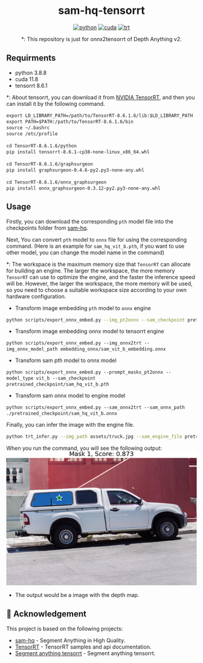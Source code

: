 <div align="center">


# sam-hq-tensorrt

[![python](https://img.shields.io/badge/python-3.8.8-green)](https://www.python.org/downloads/release/python-388/)
[![cuda](https://img.shields.io/badge/cuda-11.4-green)](https://developer.nvidia.com/cuda-11-8-0-download-archive)
[![trt](https://img.shields.io/badge/TRT-8.6.1-green)](https://developer.nvidia.com/tensorrt)

*: This repository is just for onnx2tensorrt of Depth Anything v2.
</div>

## Requirments

* python 3.8.8
* cuda 11.8
* tensorrt 8.6.1

*: About tensorrt, you can download it from [NVIDIA TensorRT](https://developer.nvidia.com/nvidia-tensorrt-8x-download), and then you can install it by the following command.


```shell
export LD_LIBRARY_PATH=/path/to/TensorRT-8.6.1.6/lib:$LD_LIBRARY_PATH
export PATH=$PATH:/path/to/TensorRT-8.6.1.6/bin
source ~/.bashrc
source /etc/profile

cd TensorRT-8.6.1.6/python
pip install tensorrt-8.6.1-cp38-none-linux_x86_64.whl

cd TensorRT-8.6.1.6/graphsurgeon
pip install graphsurgeon-0.4.6-py2.py3-none-any.whl

cd TensorRT-8.6.1.6/onnx_graphsurgeon
pip install onnx_graphsurgeon-0.3.12-py2.py3-none-any.whl
```


## Usage

Firstly, you can download the corresponding `pth` model file into the checkpoints folder from [sam-hq](https://drive.google.com/file/d/11yExZLOve38kRZPfRx_MRxfIAKmfMY47/view?usp=sharing).

Next, You can convert `pth` model to `onnx` file for using the corresponding command. (Here is an example for `sam_hq_vit_b.pth`, if you want to use other model, you can change the model name in the command)

*: The workspace is the maximum memory size that `TensorRT` can allocate for building an engine. The larger the workspace, the more memory `TensorRT` can use to optimize the engine, and the faster the inference speed will be. However, the larger the workspace, the more memory will be used, so you need to choose a suitable workspace size according to your own hardware configuration.

- Transform image embedding `pth` model to `onnx` engine


```bash
python scripts/export_onnx_embed.py --img_pt2onnx --sam_checkpoint pretrained_checkpoint/sam_hq_vit_b.pth --model_type vit_b
```

+ Transform image embedding onnx model to tensorrt engine

```shell
python scripts/export_onnx_embed.py --img_onnx2trt --img_onnx_model_path embedding_onnx/sam_vit_b_embedding.onnx
```

- Transform sam pth model to onnx model

```shell
python scripts/export_onnx_embed.py --prompt_masks_pt2onnx --model_type vit_b --sam_checkpoint pretrained_checkpoint/sam_hq_vit_b.pth
```

- Transform sam onnx model to engine model

```shell
python scripts/export_onnx_embed.py --sam_onnx2trt --sam_onnx_path ./pretrained_checkpoint/sam_hq_vit_b.onnx
```

Finally, you can infer the image with the engine file.

```bash
python trt_infer.py --img_path assets/truck.jpg --sam_engine_file pretrained_checkpoint/sam_hq_vit_b.engine --embedding_engine_file embedding_onnx/sam_vit_b_embedding.engine --batch_size 1
```

When you run the command, you will see the following output:
![](results/trt_mask0.png)

* The output would be a image with the depth map.

## 👏 Acknowledgement

This project is based on the following projects:

- [sam-hq](https://github.com/SysCV/sam-hq?tab=readme-ov-file) - Segment Anything in High Quality.
- [TensorRT](https://github.com/NVIDIA/TensorRT/tree/release/8.6/samples) - TensorRT samples and api documentation.
- [Segment anything tensorrt](https://github.com/BooHwang/segment_anything_tensorrt) - Segment anything tensorrt.